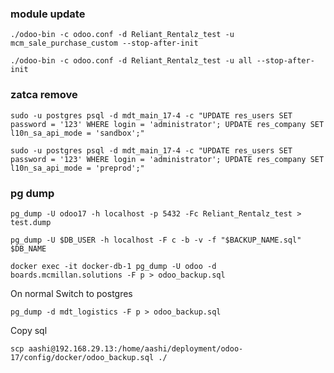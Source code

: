### module update
```
./odoo-bin -c odoo.conf -d Reliant_Rentalz_test -u mcm_sale_purchase_custom --stop-after-init
```
```
./odoo-bin -c odoo.conf -d Reliant_Rentalz_test -u all --stop-after-init
```
### zatca remove 
```
sudo -u postgres psql -d mdt_main_17-4 -c "UPDATE res_users SET password = '123' WHERE login = 'administrator'; UPDATE res_company SET l10n_sa_api_mode = 'sandbox';"
```
```
sudo -u postgres psql -d mdt_main_17-4 -c "UPDATE res_users SET password = '123' WHERE login = 'administrator'; UPDATE res_company SET l10n_sa_api_mode = 'preprod';"
```
### pg dump
```
pg_dump -U odoo17 -h localhost -p 5432 -Fc Reliant_Rentalz_test > test.dump
```
```
pg_dump -U $DB_USER -h localhost -F c -b -v -f "$BACKUP_NAME.sql" $DB_NAME
```
```
docker exec -it docker-db-1 pg_dump -U odoo -d boards.mcmillan.solutions -F p > odoo_backup.sql
```
On normal 
Switch to postgres
```
pg_dump -d mdt_logistics -F p > odoo_backup.sql
```

Copy sql
```
scp aashi@192.168.29.13:/home/aashi/deployment/odoo-17/config/docker/odoo_backup.sql ./
```
